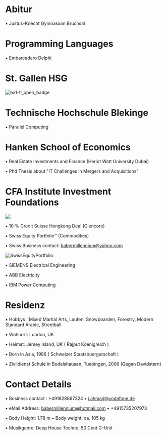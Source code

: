 # Abitur

▪︎ Justus-Knecht Gymnasium Bruchsal

# Programming Languages 

▪︎ Embarcadero Delphi 

# St. Gallen HSG 

![ea1-tl_open_badge](https://user-images.githubusercontent.com/95079463/151658291-bc2de3cf-efd4-4f38-bf4a-dde187391570.png)

# Technische Hochschule Blekinge

▪︎ Parallel Computing 

#  Hanken School of Economics 

▪︎ Real Estate Investments and Finance (Heriot Watt University Dubai)

▪︎ Phd Thesis about "IT Challenges in Mergers and Acquisitions"

#  CFA Institute Investment Foundations 

<img src="https://user-images.githubusercontent.com/95079463/151157248-4fa7d6fe-7dc8-4cd3-a9e1-3263252d3028.png">

▪︎ 10 % Credit Suisse Hongkong Deal (Glencore)

▪︎ Swiss Equity Portfolio™️ (Commodities)

▪︎ Swiss Business contact: babermillennium@yahoo.com

![SwissEquityPortfolio](https://user-images.githubusercontent.com/95079463/156522393-272bb017-e660-4022-a998-33063f54dfd0.png)

▪︎ SIEMENS Electrical Engineering

▪︎ ABB Electricity

▪︎ IBM Power Computing 

# Residenz 

▪︎ Hobbys : Mixed Martial Arts, Laufen, Snowboarden, Forestry, Modern Standard Arabic, Streetball 

▪︎ Wohnort: London, UK 

▪︎ Heimat: Jersey Island, UK ( Rajput Koenigreich )

▪︎ Born in Asia, 1986  ( Schweizer Staatsbuergerschaft )

▪︎ Zivildienst Schule in Bodelshausen,  Tuebingen, 2006 (Gegen Davidstern)

# Contact Details 

▪︎ Business contact : +491628867324 ▪︎ i.ahmad@vodafone.de 

▪︎ eMail Address: babermillennium@hotmail.com ▪︎ +4915735207973

▪︎ Body Height: 1.78 m ▪︎ Body weight: ca. 105 kg

▪︎ Musikgenre: Deep House Techno, 50 Cent G-Unit 






